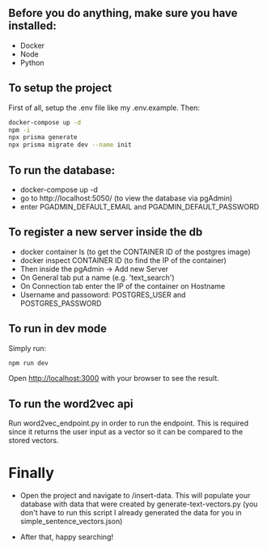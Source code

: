## Before you do anything, make sure you have installed:
- Docker
- Node
- Python

## To setup the project
First of all, setup the .env file like my .env.example.
Then: 

```bash
docker-compose up -d
npm -i
npx prisma generate
npx prisma migrate dev --name init
```

## To run the database:
- docker-compose up -d
- go to http://localhost:5050/ (to view the database via pgAdmin)
- enter PGADMIN_DEFAULT_EMAIL and PGADMIN_DEFAULT_PASSWORD

## To register a new server inside the db
- docker container ls (to get the CONTAINER ID of the postgres image)
- docker inspect CONTAINER ID (to find the IP of the container)
- Then inside the pgAdmin -> Add new Server
- On General tab put a name (e.g. 'text_search')
- On Connection tab enter the IP of the container on Hostname
- Username and passoword: POSTGRES_USER and POSTGRES_PASSWORD

## To run in dev mode

Simply run:

```bash
npm run dev
```

Open [http://localhost:3000](http://localhost:3000) with your browser to see the result.

## To run the word2vec api
Run word2vec_endpoint.py in order to run the endpoint. This is required since it returns the user input as a vector so it can be compared to the stored vectors.

# Finally
- Open the project and navigate to /insert-data. This will populate your database with data that were created by generate-text-vectors.py (you don't have to run this script I already generated the data for you in simple_sentence_vectors.json)

- After that, happy searching!
